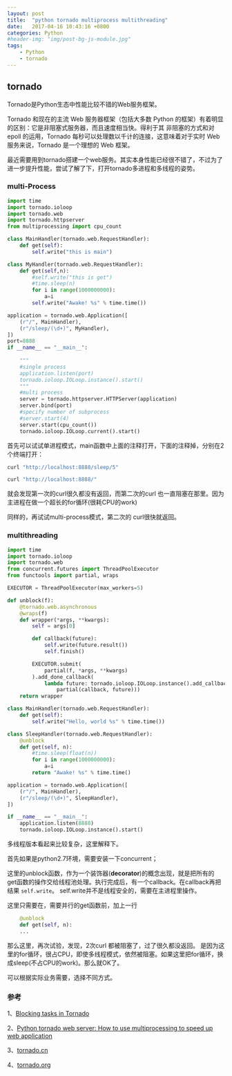 ```yaml
---
layout: post
title:  "python tornado multiprocess multithreading"
date:   2017-04-16 10:43:16 +0800
categories: Python
#header-img: "img/post-bg-js-module.jpg"
tags:
    - Python 
    - tornado 
---
```


<script type="text/javascript" src="https://cdn.mathjax.org/mathjax/latest/MathJax.js?config=default"></script>

## tornado

Tornado是Python生态中性能比较不错的Web服务框架。

Tornado 和现在的主流 Web 服务器框架（包括大多数 Python 的框架）有着明显的区别：它是非阻塞式服务器，而且速度相当快。得利于其 非阻塞的方式和对 epoll 的运用，Tornado 每秒可以处理数以千计的连接，这意味着对于实时 Web 服务来说，Tornado 是一个理想的 Web 框架。

最近需要用到tornado搭建一个web服务。其实本身性能已经很不错了，不过为了进一步提升性能，尝试了解了下，打开tornado多进程和多线程的姿势。

### multi-Process

``` python
import time
import tornado.ioloop
import tornado.web
import tornado.httpserver
from multiprocessing import cpu_count

class MainHandler(tornado.web.RequestHandler):
    def get(self):
        self.write("this is main")

class MyHandler(tornado.web.RequestHandler):
    def get(self,n):
        #self.write("this is get")
        #time.sleep(n)
        for i in range(1000000000):
            a=i
        self.write("Awake! %s" % time.time())

application = tornado.web.Application([
    (r"/", MainHandler),
    (r"/sleep/(\d+)", MyHandler),
])
port=8888
if __name__ == "__main__":
	
    """
    #single process
    application.listen(port)
    tornado.ioloop.IOLoop.instance().start()
    """
    #multi process
    server = tornado.httpserver.HTTPServer(application)
    server.bind(port)
    #specify number of subprocess
    #server.start(4)
    server.start(cpu_count())
    tornado.ioloop.IOLoop.current().start()
```

首先可以试试单进程模式，main函数中上面的注释打开，下面的注释掉，分别在2个终端打开：

``` sh
curl "http://localhost:8888/sleep/5"
```

``` sh
curl "http://localhost:8888/"
```
就会发现第一次的curl很久都没有返回，而第二次的curl 也一直阻塞在那里。因为主进程在做一个超长的for循环(很耗CPU的work)

同样的，再试试multi-process模式，第二次的 curl很快就返回。

### multithreading

``` python
import time
import tornado.ioloop
import tornado.web
from concurrent.futures import ThreadPoolExecutor
from functools import partial, wraps

EXECUTOR = ThreadPoolExecutor(max_workers=5)

def unblock(f):
	@tornado.web.asynchronous
	@wraps(f)
	def wrapper(*args, **kwargs):
		self = args[0]

		def callback(future):
			self.write(future.result())
			self.finish()

		EXECUTOR.submit(
			partial(f, *args, **kwargs)
		).add_done_callback(
			lambda future: tornado.ioloop.IOLoop.instance().add_callback(
				partial(callback, future)))
	return wrapper

class MainHandler(tornado.web.RequestHandler):
	def get(self):
		self.write("Hello, world %s" % time.time())

class SleepHandler(tornado.web.RequestHandler):
	@unblock
	def get(self, n):
		#time.sleep(float(n))
		for i in range(1000000000):
			a=i
		return "Awake! %s" % time.time()

application = tornado.web.Application([
	(r"/", MainHandler),
	(r"/sleep/(\d+)", SleepHandler),
])

if __name__ == "__main__":
	application.listen(8888)
	tornado.ioloop.IOLoop.instance().start()
```
多线程版本看起来比较复杂，这里解释下。

首先如果是python2.7环境，需要安装一下concurrent；

这里的unblock函数，作为一个装饰器(**decorator**)的概念出现，就是把所有的 get函数的操作交给线程池处理。执行完成后，有一个callback。在callback再把结果 <code>self.write</code>。
self.write并不是线程安全的，需要在主进程里操作。


这里只需要在，需要并行的get函数前，加上一行

``` python
	@unblock
	def get(self, n):
	...

```

那么这里，再次试验，发现，2次curl 都被阻塞了，过了很久都没返回。
是因为这里的for循环，很占CPU，即使多线程模式，依然被阻塞。如果这里把for循环，换成sleep(不占CPU的work)。那么就OK了。

可以根据实际业务需要，选择不同方式。

### 参考

1、[Blocking tasks in Tornado](https://lbolla.info/blog/2013/01/22/blocking-tornado)

2、[Python tornado web server: How to use multiprocessing to speed up web application](http://stackoverflow.com/questions/32273812/python-tornado-web-server-how-to-use-multiprocessing-to-speed-up-web-applicatio)

3、[tornado.cn](http://www.tornadoweb.cn/)

4、[tornado.org](http://www.tornadoweb.org/en/stable/)
